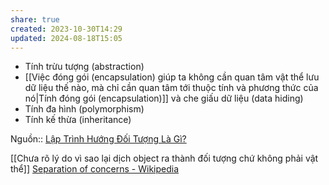```yaml
---
share: true
created: 2023-10-30T14:29
updated: 2024-08-18T15:05
---
```

- Tính trừu tượng (abstraction)
- [[Việc đóng gói (encapsulation) giúp ta không cần quan tâm vật thể lưu dữ liệu thế nào, mà chỉ cần quan tâm tới thuộc tính và phương thức của nó|Tính đóng gói (encapsulation)]] và che giấu dữ liệu (data hiding) 
- Tính đa hình (polymorphism) 
- Tính kế thừa (inheritance) 

Nguồn:: [Lập Trình Hướng Đối Tượng Là Gì?](https://blog.luyencode.net/lap-trinh-huong-doi-tuong-cpp/)

[[Chưa rõ lý do vì sao lại dịch object ra thành đối tượng chứ không phải vật thể]]
[Separation of concerns - Wikipedia](https://en.wikipedia.org/wiki/Separation_of_concerns)
